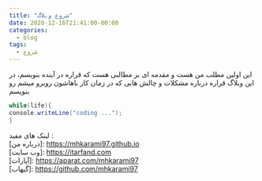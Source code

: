 ```yaml
---
title: "شروع وبلاگ"
date: 2020-12-16T21:41:00-00:00
categories:
  - blog
tags:
  - شروع
---
```


این اولین مطلب من هست و مقدمه ای بر مطالبی هست که قراره در آینده بنویسم، در این وبلاگ قراره درباره مشکلات و چالش هایی که در زمان کار باهاشون روبرو میشم رو بنویسم

```c#
while(life){
console.writeLine("coding ...");
}
```

لینک های مفید :   
[درباره من]: https://mhkarami97.github.io  
[وب سایت]: https://itarfand.com  
[آپارات]: https://aparat.com/mhkarami97  
[گیهاب]: https://github.com/mhkarami97  
